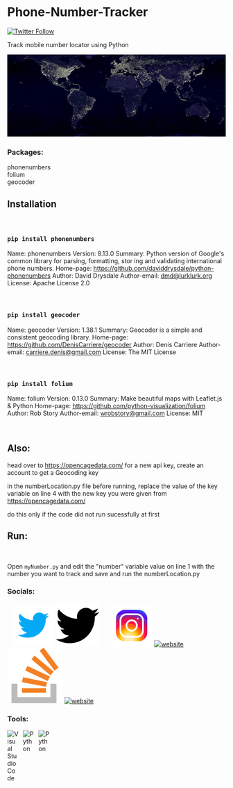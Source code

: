 # Phone-Number-Tracker

[![Twitter Follow](https://img.shields.io/twitter/follow/towbbie?color=1DA1F2&logo=twitter&style=for-the-badge)](https://twitter.com/intent/follow?original_referer=https%3A%2F%2Fgithub.com%towbbie&screen_name=towbbie)





Track mobile number locator using Python

![Image](track1.jpg)




### Packages:

phonenumbers
<br>
folium
<br>
geocoder


## Installation
<br>

### `pip install phonenumbers`

Name: phonenumbers
Version: 8.13.0
Summary: Python version of Google's common library for parsing, formatting, stor
ing and validating international phone numbers.
Home-page: https://github.com/daviddrysdale/python-phonenumbers
Author: David Drysdale
Author-email: dmd@lurklurk.org
License: Apache License 2.0


<br>

### `pip install geocoder`

Name: geocoder
Version: 1.38.1
Summary: Geocoder is a simple and consistent geocoding library.
Home-page: https://github.com/DenisCarriere/geocoder
Author: Denis Carriere
Author-email: carriere.denis@gmail.com
License: The MIT License

<br>

### `pip install folium`

Name: folium
Version: 0.13.0
Summary: Make beautiful maps with Leaflet.js & Python
Home-page: https://github.com/python-visualization/folium
Author: Rob Story
Author-email: wrobstory@gmail.com
License: MIT

<br>

## Also:


head over to https://opencagedata.com/ for a new api key,  create an account to get a Geocoding key

in the numberLocation.py file before running, replace the value of the key variable on line 4 with the new key you were given from
https://opencagedata.com/

do this only if the code did not run sucessfully at first

## Run:
<br>

Open `myNumber.py` and edit the "number" variable value on line 1 with the number you want to track and save and run the numberLocation.py


### Socials:


&nbsp;&nbsp;
[![website](https://github.com/tobyyosoba777/Computer-Vision-OpenCv-Python/blob/main/img/twitter-light.svg)](https://twitter.com/towbbie#gh-light-mode-only)
[![website](https://github.com/tobyyosoba777/Computer-Vision-OpenCv-Python/blob/main/img/twitter-dark.svg)](https://twitter.com/towbbie#gh-dark-mode-only)
&nbsp;&nbsp;
&nbsp;&nbsp;
[![website](https://github.com/tobyyosoba777/Computer-Vision-OpenCv-Python/blob/main/img/instagram-light.svg)](https://instagram.com/toby_osoba#gh-light-mode-only)
[![website](./img/instagram-dark.svg)](https://instagram.com/toby_osoba#gh-dark-mode-only)
&nbsp;&nbsp;
[![website](https://github.com/tobyyosoba777/Computer-Vision-OpenCv-Python/blob/main/img/stack-overflow.svg)](https://stackoverflow.com/users/17608129/toby#gh-light-mode-only)
[![website](./img/stackoverflow-dark.svg)](https://stackoverflow.com/users/17608129/toby#gh-dark-mode-only)





### Tools:

[<img align="left" alt="Visual Studio Code" width="26px" src="https://cdn.jsdelivr.net/gh/devicons/devicon/icons/vscode/vscode-original.svg" style="padding-right:10px;" />][vscode]
[<img align="left" alt="Python" width="26px" src="https://cdn.jsdelivr.net/gh/devicons/devicon/icons/python/python-original.svg" style="padding-right:10px;" />][Python]
[<img align="left" alt="Python" width="26px" src="https://cdn.jsdelivr.net/gh/devicons/devicon/icons/jupyter/jupyter-original-wordmark.svg" style="padding-right:10px;" />][jupyter]

<br />
<br />

[vscode]: https://code.visualstudio.com
[Python]: https://www.python.org/
[jupyter]: jupyter.org